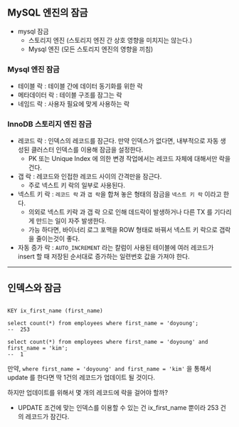 ## MySQL 엔진의 잠금

- mysql 잠금
  - 스토리지 엔진 (스토리지 엔진 간 상호 영향을 미치지는 않는다.)
  - Mysql 엔진 (모든 스토리지 엔진의 영향을 끼침)


### Mysql 엔진 잠금
- 테이블 락 : 테이블 간에 데이터 동기화를 위한 락
- 메타데이터 락 : 테이블 구조를 잠그는 락
- 네임드 락 : 사용자 필요에 맞게 사용하는 락

### InnoDB 스토리지 엔진 잠금

- 레코드 락 : 인덱스의 레코드를 잠근다. 만약 인덱스가 없다면, 내부적으로 자동 생성된 클러스터 인덱스를 이용해 잠금을 설정한다.
  - PK 또는 Unique Index 에 의한 변경 작업에서는 레코드 자체에 대해서만 락을 건다.
- 갭 락 : 레코드와 인접한 레코드 사이의 간격만을 잠근다.
  - 주로 넥스트 키 락의 일부로 사용된다.
- 넥스트 키 락 : `레코드 락` 과 `갭 락`을 합쳐 놓은 형태의 잠금을 `넥스트 키 락` 이라고 한다.
  - 의외로 넥스트 키락 과 갭 락 으로 인해 데드락이 발생하거나 다른 TX 를 기다리게 만드는 일이 자주 발생한다.
  - 가능 하다면, 바이너리 로그 포맥을 ROW 형태로 바꿔서 넥스트 키 락으로 갭락을 줄이는것이 좋다.
- 자동 증가 락 : `AUTO_INCREMENT` 라는 칼럼이 사용된 테이블에 여러 레코드가 insert 할 때 저장된 순서대로 증가하는 일련번호 값을 가져야 한다.

---

## 인덱스와 잠금

``` mysql

KEY ix_first_name (first_name)
 
select count(*) from employees where first_name = 'doyoung'; 
--  253 

select count(*) from employees where first_name = 'doyoung' and first_name = 'kim';
--  1

```
만약,  ``where first_name = 'doyoung' and first_name = 'kim'`` 을 통해서 update 를 한다면 딱 1건의 레코드가 업데이트 될 것이다.

하지만 업데이트를 위해서 몇 개의 레코드에 락을 걸어야 할까? 

- UPDATE 조건에 맞는 인덱스를 이용할 수 있는 건 ix_first_name 뿐이라 253 건의 레코드가 잠긴다.



